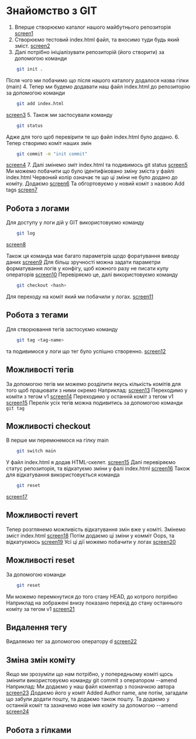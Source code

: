 # Знайомство з GIT

1. Вперше створюємо каталог нашого майбутнього репозиторія
[screen1](screens/screen1.png)
2. Створюємо тестовий index.html файл, та вносимо туди будь який зміст.
[screen2](screens/screen2.png)
3. Далі потрібно ініціалізувати репозиторій (його створити) за допомогою команди
```bash
	git init .
```
Після чого ми побачимо що після нашого каталогу додалося назва гілки (main)
4. Тепер ми будемо додавати наш файл index.html до репозиторію за допомогою команди
```bash
	git add index.html
```
[screen3](screens/screen3.png)
5. Також ми застосували команду 
```bash
	git status
```
Адже для того щоб перевірити те що файл index.html було додано.
6. Тепер створимо коміт наших змін
```bash
	git commit -m "init commit"
```
[screen4](screens/screen4.png)
7. Далі змінемо зміт index.html та подивимось git status
[screen5](screens/screen5.png)
Ми можемо побачити що було ідентифіковано зміну зміста у файлі index.html
Червоний колір означає те що ці зміни не було додано до коміту.
Додаємо
[screen6](screeens/screen6.png)
Та обгортовуємо у новий коміт з назвою Add tags
[screen7](screens/screen7.png)
## Робота з логами
Для доступу у логи дій у GIT використовуємо команду
```bash
	git log
```
[screen8](screens/screen8.png)

Також ця команда має багато параметрів щодо форатування виводу даних
[screen9](screens/screen9.png)
Для більш зручності можна задати параметри форматування логів у конфігу, щоб кожного разу не писати купу операторів
[screen10](screens/screen10.png)
Перевіряємо це, далі використовуємо команду
```bash
	git checkout <hash>
```
Для переходу на коміт який ми побачили у логах.
[screen11](screens/screen11.png)
## Робота з тегами
Для створювання тегів застосуємо команду
```bash
	git tag <tag-name>
```
та подивимося у логи що тег було успішно створенно.
[screen12](screens/screen12.png)
## Можливості тегів
За допомогою тегів ми можемо розділити якусь кількість комітів для того щоб працювати з ними окремо
Наприклад:
[screen13](screens/screen13.png)
Переходимо у коміти з тегом v1
[screen14](screens/screen14.png)
Переходимо у останній коміт з тегом v1
[screen15](screens/screen15.png)
Перелік усіх тегів можна подивитись за допомогою команди ```git tag```
## Можливості checkout
В перше ми перемкнемося на гілку main
```bash
	git switch main
```
У файл index.html я додав HTML-скелет.
[screen15](screens/screen15.png)
Далі перевіряємо статус репозиторія, та відкатуємо зміни у фалі index.html
[screen16](screens/screen16.png)
Також для відкатування використовується команда 
```bash
	git reset
```
[screen17](screens/screen17.png)
## Можливості revert
Тепер розглянемо можливість відкатування змін вже у коміті.
Змінемо зміст index.html
[screen18](screens/screen18.png)
Потім додаємо ці зміни у комміт Oops, та відкатуємось
[screen19](screens/screen19.png)
Усі ці дії можемо побачити у логах
[screen20](screens/screen20.png)
## Можливості reset
За допомогою команди
```bash
	git reset 
```
Ми можемо перемкнутися до того стану HEAD, до котрого потрібно
Наприклад на зображені внизу показано перехід до стану останнього коміту за тегом v1
[screen21](screens/screen21.png)
## Видалення тегу
Видаляємо тег за допомогою оператору d
[screen22](screens/screen22.png)
## Зміна змін коміту
Якщо ми зрозуміли що нам потрібно, у попередньому коміті щось змінити використовуємо команду git commit з оператором --amend
Наприклад:
Ми додаємо у наш файл коментар з позначкою автора
[screen23](screens/screen23.png)
Додаємо його у коміт Added Author name, але потім, загадали що забули додати пошту, та додаємо також пошту.
Та додаємо у останній коміт та зазначемо нове імя коміту за допомогою --amend
[screen24](screens/screen24.png)
## Робота з гілками







